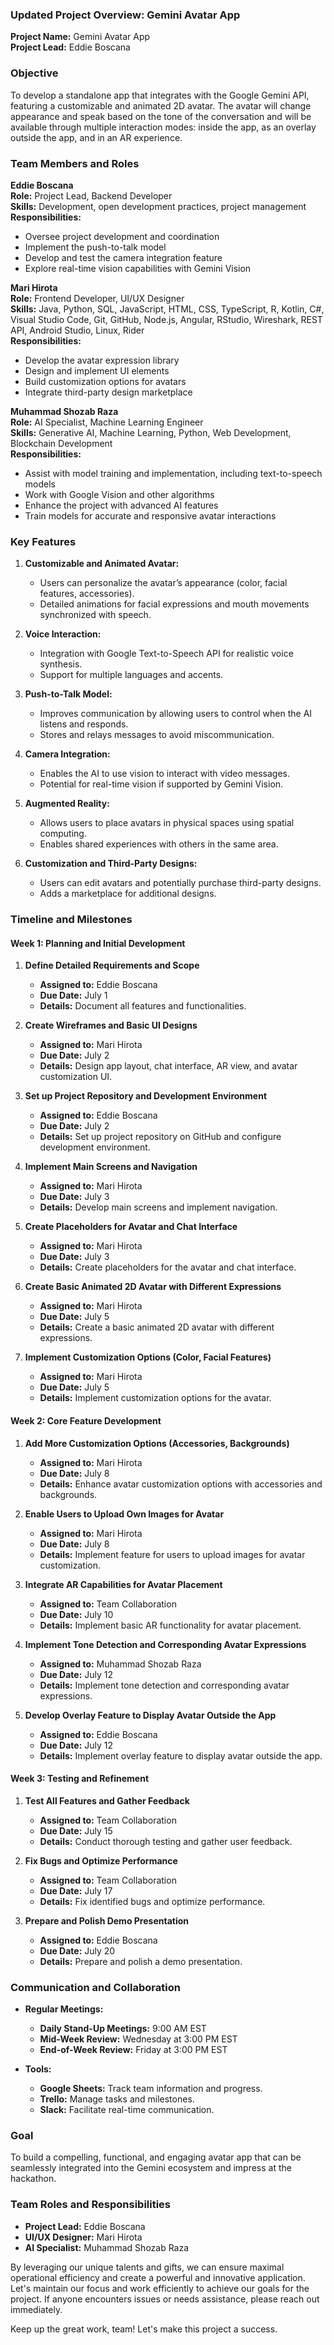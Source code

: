### Updated Project Overview: Gemini Avatar App

**Project Name:** Gemini Avatar App  
**Project Lead:** Eddie Boscana

### Objective

To develop a standalone app that integrates with the Google Gemini API, featuring a customizable and animated 2D avatar. The avatar will change appearance and speak based on the tone of the conversation and will be available through multiple interaction modes: inside the app, as an overlay outside the app, and in an AR experience.

### Team Members and Roles

**Eddie Boscana**  
**Role:** Project Lead, Backend Developer  
**Skills:** Development, open development practices, project management  
**Responsibilities:**

- Oversee project development and coordination
- Implement the push-to-talk model
- Develop and test the camera integration feature
- Explore real-time vision capabilities with Gemini Vision

**Mari Hirota**  
**Role:** Frontend Developer, UI/UX Designer  
**Skills:** Java, Python, SQL, JavaScript, HTML, CSS, TypeScript, R, Kotlin, C#, Visual Studio Code, Git, GitHub, Node.js, Angular, RStudio, Wireshark, REST API, Android Studio, Linux, Rider  
**Responsibilities:**

- Develop the avatar expression library
- Design and implement UI elements
- Build customization options for avatars
- Integrate third-party design marketplace

**Muhammad Shozab Raza**  
**Role:** AI Specialist, Machine Learning Engineer  
**Skills:** Generative AI, Machine Learning, Python, Web Development, Blockchain Development  
**Responsibilities:**

- Assist with model training and implementation, including text-to-speech models
- Work with Google Vision and other algorithms
- Enhance the project with advanced AI features
- Train models for accurate and responsive avatar interactions

### Key Features

1. **Customizable and Animated Avatar:**

   - Users can personalize the avatar’s appearance (color, facial features, accessories).
   - Detailed animations for facial expressions and mouth movements synchronized with speech.

2. **Voice Interaction:**

   - Integration with Google Text-to-Speech API for realistic voice synthesis.
   - Support for multiple languages and accents.

3. **Push-to-Talk Model:**

   - Improves communication by allowing users to control when the AI listens and responds.
   - Stores and relays messages to avoid miscommunication.

4. **Camera Integration:**

   - Enables the AI to use vision to interact with video messages.
   - Potential for real-time vision if supported by Gemini Vision.

5. **Augmented Reality:**

   - Allows users to place avatars in physical spaces using spatial computing.
   - Enables shared experiences with others in the same area.

6. **Customization and Third-Party Designs:**
   - Users can edit avatars and potentially purchase third-party designs.
   - Adds a marketplace for additional designs.

### Timeline and Milestones

#### Week 1: Planning and Initial Development

1. **Define Detailed Requirements and Scope**

   - **Assigned to:** Eddie Boscana
   - **Due Date:** July 1
   - **Details:** Document all features and functionalities.

2. **Create Wireframes and Basic UI Designs**

   - **Assigned to:** Mari Hirota
   - **Due Date:** July 2
   - **Details:** Design app layout, chat interface, AR view, and avatar customization UI.

3. **Set up Project Repository and Development Environment**

   - **Assigned to:** Eddie Boscana
   - **Due Date:** July 2
   - **Details:** Set up project repository on GitHub and configure development environment.

4. **Implement Main Screens and Navigation**

   - **Assigned to:** Mari Hirota
   - **Due Date:** July 3
   - **Details:** Develop main screens and implement navigation.

5. **Create Placeholders for Avatar and Chat Interface**

   - **Assigned to:** Mari Hirota
   - **Due Date:** July 3
   - **Details:** Create placeholders for the avatar and chat interface.

6. **Create Basic Animated 2D Avatar with Different Expressions**

   - **Assigned to:** Mari Hirota
   - **Due Date:** July 5
   - **Details:** Create a basic animated 2D avatar with different expressions.

7. **Implement Customization Options (Color, Facial Features)**
   - **Assigned to:** Mari Hirota
   - **Due Date:** July 5
   - **Details:** Implement customization options for the avatar.

#### Week 2: Core Feature Development

1. **Add More Customization Options (Accessories, Backgrounds)**

   - **Assigned to:** Mari Hirota
   - **Due Date:** July 8
   - **Details:** Enhance avatar customization options with accessories and backgrounds.

2. **Enable Users to Upload Own Images for Avatar**

   - **Assigned to:** Mari Hirota
   - **Due Date:** July 8
   - **Details:** Implement feature for users to upload images for avatar customization.

3. **Integrate AR Capabilities for Avatar Placement**

   - **Assigned to:** Team Collaboration
   - **Due Date:** July 10
   - **Details:** Implement basic AR functionality for avatar placement.

4. **Implement Tone Detection and Corresponding Avatar Expressions**

   - **Assigned to:** Muhammad Shozab Raza
   - **Due Date:** July 12
   - **Details:** Implement tone detection and corresponding avatar expressions.

5. **Develop Overlay Feature to Display Avatar Outside the App**
   - **Assigned to:** Eddie Boscana
   - **Due Date:** July 12
   - **Details:** Implement overlay feature to display avatar outside the app.

#### Week 3: Testing and Refinement

1. **Test All Features and Gather Feedback**

   - **Assigned to:** Team Collaboration
   - **Due Date:** July 15
   - **Details:** Conduct thorough testing and gather user feedback.

2. **Fix Bugs and Optimize Performance**

   - **Assigned to:** Team Collaboration
   - **Due Date:** July 17
   - **Details:** Fix identified bugs and optimize performance.

3. **Prepare and Polish Demo Presentation**
   - **Assigned to:** Eddie Boscana
   - **Due Date:** July 20
   - **Details:** Prepare and polish a demo presentation.

### Communication and Collaboration

- **Regular Meetings:**

  - **Daily Stand-Up Meetings:** 9:00 AM EST
  - **Mid-Week Review:** Wednesday at 3:00 PM EST
  - **End-of-Week Review:** Friday at 3:00 PM EST

- **Tools:**
  - **Google Sheets:** Track team information and progress.
  - **Trello:** Manage tasks and milestones.
  - **Slack:** Facilitate real-time communication.

### Goal

To build a compelling, functional, and engaging avatar app that can be seamlessly integrated into the Gemini ecosystem and impress at the hackathon.

### Team Roles and Responsibilities

- **Project Lead:** Eddie Boscana
- **UI/UX Designer:** Mari Hirota
- **AI Specialist:** Muhammad Shozab Raza

By leveraging our unique talents and gifts, we can ensure maximal operational efficiency and create a powerful and innovative application. Let's maintain our focus and work efficiently to achieve our goals for the project. If anyone encounters issues or needs assistance, please reach out immediately.

Keep up the great work, team! Let's make this project a success.
